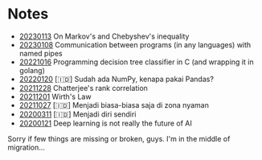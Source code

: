 # Notes

- [20230113](20230113-markov-chebyshev) On Markov's and Chebyshev's inequality
- [20230108](20230108-ipc-named-pipe) Communication between programs (in any languages) with named pipes
- [20221016](20221016-dt-in-c) Programming decision tree classifier in C (and wrapping it in golang)
- [20220120](20220120-np-vs-pd) [🇮🇩] Sudah ada NumPy, kenapa pakai Pandas?
- [20211228](20211228-chatterjee) Chatterjee's rank correlation 
- [20211201](20211201-wirths-law) Wirth's Law
- [20211027](20211027-biasa-biasa-saja) [🇮🇩] Menjadi biasa-biasa saja di zona nyaman
- [20200311](20200311-diri-sendiri) [🇮🇩] Menjadi diri sendiri
- [20200121](20200121-dl-is-not-the-future) Deep learning is not really the future of AI

<span class="faded">Sorry if few things are missing or broken, guys. I'm in the middle of migration...</span>